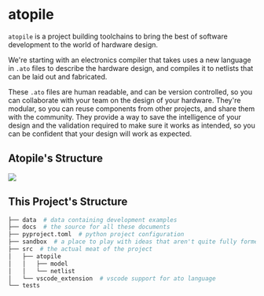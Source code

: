 # atopile

`atopile` is a project building toolchains to bring the best of software development to the world of hardware design.

We're starting with an electronics compiler that takes uses a new language in `.ato` files to describe the hardware design, and compiles it to netlists that can be laid out and fabricated.

These `.ato` files are human readable, and can be version controlled, so you can collaborate with your team on the design of your hardware. They're modular, so you can reuse components from other projects, and share them with the community. They provide a way to save the intelligence of your design and the validation required to make sure it works as intended, so you can be confident that your design will work as expected.

## Atopile's Structure

![](ato_flow.drawio)

## This Project's Structure

```sh
├── data  # data containing development examples
├── docs  # the source for all these documents
├── pyproject.toml  # python project configuration
├── sandbox  # a place to play with ideas that aren't quite fully formed
├── src  # the actual meat of the project
│   ├── atopile
│   │   ├── model
│   │   └── netlist
│   └── vscode_extension  # vscode support for ato language
└── tests
```
